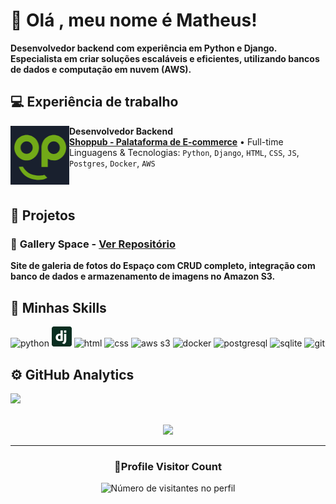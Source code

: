 # 👋 Olá , meu nome é Matheus!

**Desenvolvedor backend com experiência em Python e Django. Especialista em criar soluções escaláveis e eficientes, utilizando bancos de dados e computação em nuvem (AWS).**

## 💻 Experiência de trabalho

[<img align="left" height="94px" width="94px" alt="Warpnet" src="media/shoplogo.png"/>](https://www.shoppub.com.br/)

**Desenvolvedor Backend** \
[**Shoppub - Palataforma de E-commerce**](https://www.shoppub.com.br/) • Full-time \
Linguagens & Tecnologias: `Python`, `Django`, `HTML`, `CSS`, `JS`, `Postgres`, `Docker`, `AWS`\
<br/>
<br/>

## 🚀 Projetos

### 🌌 **Gallery Space** - [Ver Repositório](https://github.com/Matheus1237/gallery_space)
**Site de galeria de fotos do Espaço com CRUD completo, integração com banco de dados e armazenamento de imagens no Amazon S3.**

## 🚀 Minhas Skills

<img height="32" src="https://upload.wikimedia.org/wikipedia/commons/c/c3/Python-logo-notext.svg" alt="python"/>
<img height="32" src="media/icons/django-icon-svgrepo-com.svg" alt="django"/>
<img height="32" src="" alt="html"/>
<img height="32" src="https://upload.wikimedia.org/wikipedia/commons/6/62/CSS3_logo.svg" alt="css"/>
<img height="32" src="" alt="aws s3"/>
<img height="32" src="" alt="docker"/>
<img height="32" src="" alt="postgresql"/>
<img height="32" src="" alt="sqlite"/>
<img height="32" src="" alt="git"/>


## ⚙️ GitHub Analytics

<a href="https://github.com/Matheus1237" title="Perfil do Iuri">
  <img height="180em" src="https://github-readme-stats.vercel.app/api?username=Matheus1237&theme=dracula&show_icons=true" />
</a>
<br/>
<br/>

<p align="center">
  <a
    href="https://github.com/ryo-ma/github-profile-trophy"
    title="repositório de troféus"
  >
    <img
      width="800"
      src="https://github-profile-trophy.vercel.app/?username=Matheus1237&column=8&theme=darkhub&no-frame=true&no-bg=true"
    />
  </a>
</p>

---

<div align="center">
  <h3><b>📍Profile Visitor Count</b></h3>
</div>

<p align="center">
  <img
    src="https://profile-counter.glitch.me/Matheus1237/count.svg"
    alt="Número de visitantes no perfil"
  />
</p>